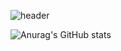 ![header](https://capsule-render.vercel.app/api?type=soft&color=0:862931,100:d6b2b3&height=100&section=header&text=Welcome%20to%20my%20github&animation=twinkling&fontSize=30&fontColor=ffffff)
<!-- <a href="" target="_blank"><img src="https://img.shields.io/badge/any_text-you_like-blue?style=for-the-badge&logo=react"/></a> -->
![Anurag's GitHub stats](https://github-readme-stats.vercel.app/api?username=keeith17&show_icons=true&theme=rose)
<!--
**keeith17/keeith17** is a ✨ _special_ ✨ repository because its `README.md` (this file) appears on your GitHub profile.

Here are some ideas to get you started:

- 🔭 I’m currently working on ...
- 🌱 I’m currently learning ...
- 👯 I’m looking to collaborate on ...
- 🤔 I’m looking for help with ...
- 💬 Ask me about ...
- 📫 How to reach me: ...
- 😄 Pronouns: ...
- ⚡ Fun fact: ...
-->
